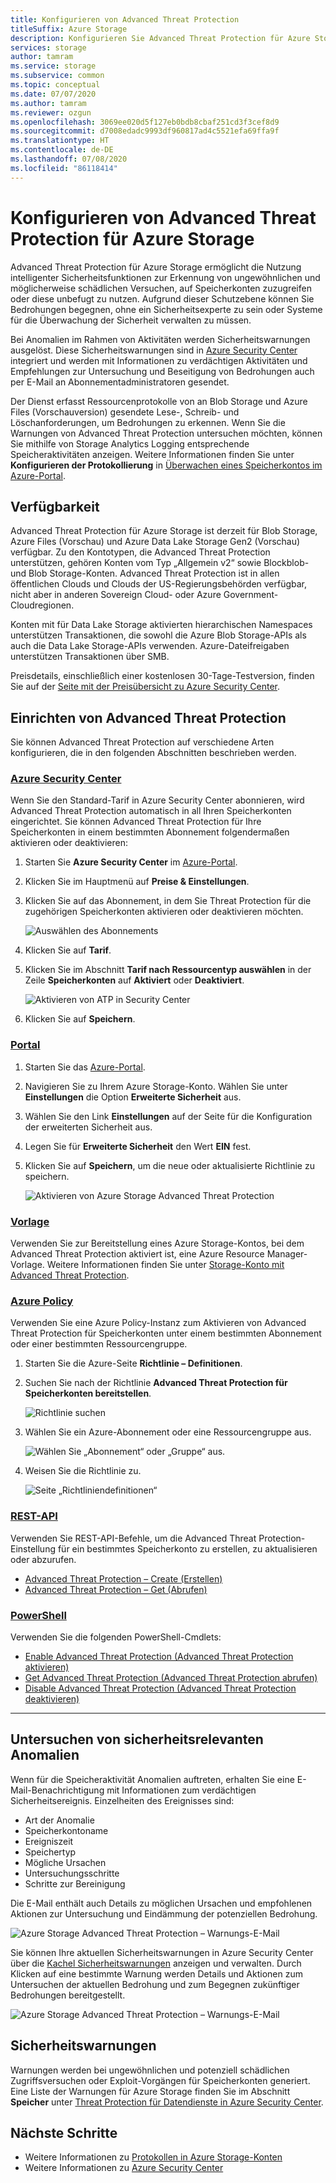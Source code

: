 ```yaml
---
title: Konfigurieren von Advanced Threat Protection
titleSuffix: Azure Storage
description: Konfigurieren Sie Advanced Threat Protection für Azure Storage, um Anomalien in Bezug auf die Kontoaktivität zu erkennen und Benachrichtigungen über potenziell schädliche Zugriffsversuche auf Ihr Konto zu erhalten.
services: storage
author: tamram
ms.service: storage
ms.subservice: common
ms.topic: conceptual
ms.date: 07/07/2020
ms.author: tamram
ms.reviewer: ozgun
ms.openlocfilehash: 3069ee020d5f127eb0bdb8cbaf251cd3f3cef8d9
ms.sourcegitcommit: d7008edadc9993df960817ad4c5521efa69ffa9f
ms.translationtype: HT
ms.contentlocale: de-DE
ms.lasthandoff: 07/08/2020
ms.locfileid: "86118414"
---
```

# <a name="configure-advanced-threat-protection-for-azure-storage"></a>Konfigurieren von Advanced Threat Protection für Azure Storage

Advanced Threat Protection für Azure Storage ermöglicht die Nutzung intelligenter Sicherheitsfunktionen zur Erkennung von ungewöhnlichen und möglicherweise schädlichen Versuchen, auf Speicherkonten zuzugreifen oder diese unbefugt zu nutzen. Aufgrund dieser Schutzebene können Sie Bedrohungen begegnen, ohne ein Sicherheitsexperte zu sein oder Systeme für die Überwachung der Sicherheit verwalten zu müssen.

Bei Anomalien im Rahmen von Aktivitäten werden Sicherheitswarnungen ausgelöst. Diese Sicherheitswarnungen sind in [Azure Security Center](https://azure.microsoft.com/services/security-center/) integriert und werden mit Informationen zu verdächtigen Aktivitäten und Empfehlungen zur Untersuchung und Beseitigung von Bedrohungen auch per E-Mail an Abonnementadministratoren gesendet.

Der Dienst erfasst Ressourcenprotokolle von an Blob Storage und Azure Files (Vorschauversion) gesendete Lese-, Schreib- und Löschanforderungen, um Bedrohungen zu erkennen. Wenn Sie die Warnungen von Advanced Threat Protection untersuchen möchten, können Sie mithilfe von Storage Analytics Logging entsprechende Speicheraktivitäten anzeigen. Weitere Informationen finden Sie unter **Konfigurieren der Protokollierung** in [Überwachen eines Speicherkontos im Azure-Portal](storage-monitor-storage-account.md#configure-logging).

## <a name="availability"></a>Verfügbarkeit

Advanced Threat Protection für Azure Storage ist derzeit für Blob Storage, Azure Files (Vorschau) und Azure Data Lake Storage Gen2 (Vorschau) verfügbar. Zu den Kontotypen, die Advanced Threat Protection unterstützen, gehören Konten vom Typ „Allgemein v2“ sowie Blockblob- und Blob Storage-Konten. Advanced Threat Protection ist in allen öffentlichen Clouds und Clouds der US-Regierungsbehörden verfügbar, nicht aber in anderen Sovereign Cloud- oder Azure Government-Cloudregionen.

Konten mit für Data Lake Storage aktivierten hierarchischen Namespaces unterstützen Transaktionen, die sowohl die Azure Blob Storage-APIs als auch die Data Lake Storage-APIs verwenden. Azure-Dateifreigaben unterstützen Transaktionen über SMB.

Preisdetails, einschließlich einer kostenlosen 30-Tage-Testversion, finden Sie auf der [Seite mit der Preisübersicht zu Azure Security Center](https://azure.microsoft.com/pricing/details/security-center/).

## <a name="set-up-advanced-threat-protection"></a>Einrichten von Advanced Threat Protection

Sie können Advanced Threat Protection auf verschiedene Arten konfigurieren, die in den folgenden Abschnitten beschrieben werden.

### <a name="azure-security-center"></a>[Azure Security Center](#tab/azure-security-center)

Wenn Sie den Standard-Tarif in Azure Security Center abonnieren, wird Advanced Threat Protection automatisch in all Ihren Speicherkonten eingerichtet. Sie können Advanced Threat Protection für Ihre Speicherkonten in einem bestimmten Abonnement folgendermaßen aktivieren oder deaktivieren:

1. Starten Sie **Azure Security Center** im [Azure-Portal](https://portal.azure.com).
1. Klicken Sie im Hauptmenü auf **Preise & Einstellungen**.
1. Klicken Sie auf das Abonnement, in dem Sie Threat Protection für die zugehörigen Speicherkonten aktivieren oder deaktivieren möchten.

    ![Auswählen des Abonnements](./media/storage-advanced-threat-protection/storage-advanced-threat-protection-subscription.png)

1. Klicken Sie auf **Tarif**.
1. Klicken Sie im Abschnitt **Tarif nach Ressourcentyp auswählen** in der Zeile **Speicherkonten** auf **Aktiviert** oder **Deaktiviert**.

    ![Aktivieren von ATP in Security Center](./media/storage-advanced-threat-protection/storage-advanced-threat-protection-pricing2.png)
1. Klicken Sie auf **Speichern**.

### <a name="portal"></a>[Portal](#tab/azure-portal)

1. Starten Sie das [Azure-Portal](https://portal.azure.com/).
1. Navigieren Sie zu Ihrem Azure Storage-Konto. Wählen Sie unter **Einstellungen** die Option **Erweiterte Sicherheit** aus.
1. Wählen Sie den Link **Einstellungen** auf der Seite für die Konfiguration der erweiterten Sicherheit aus.
1. Legen Sie für **Erweiterte Sicherheit** den Wert **EIN** fest.
1. Klicken Sie auf **Speichern**, um die neue oder aktualisierte Richtlinie zu speichern.

    ![Aktivieren von Azure Storage Advanced Threat Protection](./media/storage-advanced-threat-protection/storage-advanced-threat-protection-turn-on.png)

### <a name="template"></a>[Vorlage](#tab/template)

Verwenden Sie zur Bereitstellung eines Azure Storage-Kontos, bei dem Advanced Threat Protection aktiviert ist, eine Azure Resource Manager-Vorlage. Weitere Informationen finden Sie unter [Storage-Konto mit Advanced Threat Protection](https://azure.microsoft.com/resources/templates/201-storage-advanced-threat-protection-create/).

### <a name="azure-policy"></a>[Azure Policy](#tab/azure-policy)

Verwenden Sie eine Azure Policy-Instanz zum Aktivieren von Advanced Threat Protection für Speicherkonten unter einem bestimmten Abonnement oder einer bestimmten Ressourcengruppe.

1. Starten Sie die Azure-Seite **Richtlinie – Definitionen**.

1. Suchen Sie nach der Richtlinie **Advanced Threat Protection für Speicherkonten bereitstellen**.

     ![Richtlinie suchen](./media/storage-advanced-threat-protection/storage-atp-policy-definitions.png)

1. Wählen Sie ein Azure-Abonnement oder eine Ressourcengruppe aus.

    ![Wählen Sie „Abonnement“ oder „Gruppe“ aus.](./media/storage-advanced-threat-protection/storage-atp-policy2.png)

1. Weisen Sie die Richtlinie zu.

    ![Seite „Richtliniendefinitionen“](./media/storage-advanced-threat-protection/storage-atp-policy1.png)

### <a name="rest-api"></a>[REST-API](#tab/rest-api)

Verwenden Sie REST-API-Befehle, um die Advanced Threat Protection-Einstellung für ein bestimmtes Speicherkonto zu erstellen, zu aktualisieren oder abzurufen.

* [Advanced Threat Protection – Create (Erstellen)](https://docs.microsoft.com/rest/api/securitycenter/advancedthreatprotection/create)
* [Advanced Threat Protection – Get (Abrufen)](https://docs.microsoft.com/rest/api/securitycenter/advancedthreatprotection/get)

### <a name="powershell"></a>[PowerShell](#tab/azure-powershell)

Verwenden Sie die folgenden PowerShell-Cmdlets:

* [Enable Advanced Threat Protection (Advanced Threat Protection aktivieren)](https://docs.microsoft.com/powershell/module/az.security/enable-azsecurityadvancedthreatprotection)
* [Get Advanced Threat Protection (Advanced Threat Protection abrufen)](https://docs.microsoft.com/powershell/module/az.security/get-azsecurityadvancedthreatprotection)
* [Disable Advanced Threat Protection (Advanced Threat Protection deaktivieren)](https://docs.microsoft.com/powershell/module/az.security/disable-azsecurityadvancedthreatprotection)

---

## <a name="explore-security-anomalies"></a>Untersuchen von sicherheitsrelevanten Anomalien

Wenn für die Speicheraktivität Anomalien auftreten, erhalten Sie eine E-Mail-Benachrichtigung mit Informationen zum verdächtigen Sicherheitsereignis. Einzelheiten des Ereignisses sind:

* Art der Anomalie
* Speicherkontoname
* Ereigniszeit
* Speichertyp
* Mögliche Ursachen
* Untersuchungsschritte
* Schritte zur Bereinigung

Die E-Mail enthält auch Details zu möglichen Ursachen und empfohlenen Aktionen zur Untersuchung und Eindämmung der potenziellen Bedrohung.

![Azure Storage Advanced Threat Protection – Warnungs-E-Mail](./media/storage-advanced-threat-protection/storage-advanced-threat-protection-alert-email.png)

Sie können Ihre aktuellen Sicherheitswarnungen in Azure Security Center über die [Kachel Sicherheitswarnungen](../../security-center/security-center-managing-and-responding-alerts.md) anzeigen und verwalten. Durch Klicken auf eine bestimmte Warnung werden Details und Aktionen zum Untersuchen der aktuellen Bedrohung und zum Begegnen zukünftiger Bedrohungen bereitgestellt.

![Azure Storage Advanced Threat Protection – Warnungs-E-Mail](./media/storage-advanced-threat-protection/storage-advanced-threat-protection-alert.png)

## <a name="security-alerts"></a>Sicherheitswarnungen

Warnungen werden bei ungewöhnlichen und potenziell schädlichen Zugriffsversuchen oder Exploit-Vorgängen für Speicherkonten generiert. Eine Liste der Warnungen für Azure Storage finden Sie im Abschnitt **Speicher** unter [Threat Protection für Datendienste in Azure Security Center](https://docs.microsoft.com/azure/security-center/alerts-reference#alerts-azurestorage).

## <a name="next-steps"></a>Nächste Schritte

* Weitere Informationen zu [Protokollen in Azure Storage-Konten](/rest/api/storageservices/About-Storage-Analytics-Logging)
* Weitere Informationen zu [Azure Security Center](../../security-center/security-center-intro.md)
